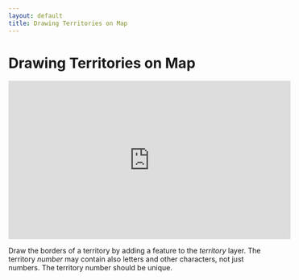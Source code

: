 ```yaml
---
layout: default
title: Drawing Territories on Map
---
```


# Drawing Territories on Map

<iframe width="560" height="315" src="https://www.youtube.com/embed/Oj9Lt4W5F4c?list=PLSADDT9dzgRCEEopQhYLrdjVOfyfrC-Iz" frameborder="0" allowfullscreen></iframe>

Draw the borders of a territory by adding a feature to the *territory* layer. The territory *number* may contain also letters and other characters, not just numbers. The territory number should be unique.
